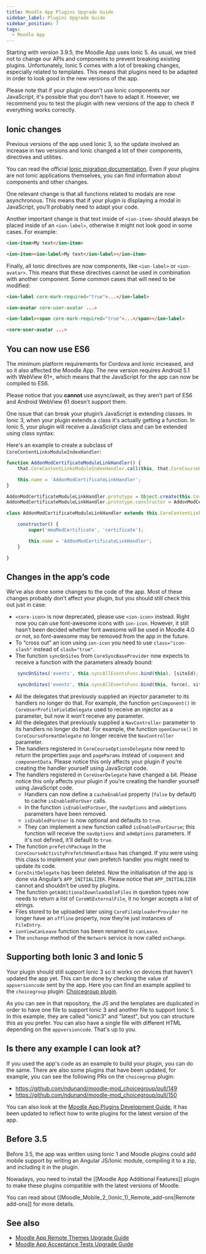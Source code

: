 ```yaml
---
title: Moodle App Plugins Upgrade Guide
sidebar_label: Plugins Upgrade Guide
sidebar_position: 7
tags:
  - Moodle App
---
```


Starting with version 3.9.5, the Moodle App uses Ionic 5. As usual, we tried not to change our APIs and components to prevent breaking existing plugins. Unfortunately, Ionic 5 comes with a lot of breaking changes, especially related to templates. This means that plugins need to be adapted in order to look good in the new versions of the app.

Please note that if your plugin doesn't use Ionic components nor JavaScript, it's possible that you don't have to adapt it. However, we recommend you to test the plugin with new versions of the app to check if everything works correctly.

## Ionic changes

Previous versions of the app used Ionic 3, so the update involved an increase in two versions and Ionic changed a lot of their components, directives and utilities.

You can read the official [Ionic migration documentation](https://ionicframework.com/docs/reference/migration). Even if your plugins are not Ionic applications themselves, you can find information about components and other changes.

One relevant change is that all functions related to modals are now asynchronous. This means that if your plugin is displaying a modal in JavaScript, you’ll probably need to adapt your code.

Another important change is that text inside of `<ion-item>` should always be placed inside of an `<ion-label>`, otherwise it might not look good in some cases. For example:

```html title="Ionic 3"
<ion-item>My text</ion-item>
```

```html title="Ionic 5"
<ion-item><ion-label>My text</ion-label></ion-item>
```

Finally, all Ionic directives are now components, like `<ion-label>` or `<ion-avatar>`. This means that these directives cannot be used in combination with another component. Some common cases that will need to be modified:

```html title="Ionic 3"
<ion-label core-mark-required="true">...</ion-label>

<ion-avatar core-user-avatar ...>
```

```html title="Ionic 5"
<ion-label><span core-mark-required="true">...</span></ion-label>

<core-user-avatar ...>
```

## You can now use ES6

The minimum platform requirements for Cordova and Ionic increased, and so it also affected the Moodle App. The new version requires Android 5.1 with WebView 61+, which means that the JavaScript for the app can now be compiled to ES6.

Please notice that you **cannot** use async/await, as they aren't part of ES6 and Android WebView 61 doesn't support them.

One issue that can break your plugin’s JavaScript is extending classes. In Ionic 3, when your plugin extends a class it's actually getting a function. In Ionic 5, your plugin will receive a JavaScript class and can be extended using class syntax:

Here's an example to create a subclass of `CoreContentLinksModuleIndexHandler`:

```javascript title="Ionic 3"
function AddonModCertificateModuleLinkHandler() {
    that.CoreContentLinksModuleIndexHandler.call(this, that.CoreCourseHelperProvider, 'mmaModCertificate', 'certificate');

    this.name = 'AddonModCertificateLinkHandler';
}

AddonModCertificateModuleLinkHandler.prototype = Object.create(this.CoreContentLinksModuleIndexHandler.prototype);
AddonModCertificateModuleLinkHandler.prototype.constructor = AddonModCertificateModuleLinkHandler;
```

```javascript title="Ionic 5"
class AddonModCertificateModuleLinkHandler extends this.CoreContentLinksModuleIndexHandler {

    constructor() {
        super('mmaModCertificate', 'certificate');

        this.name = 'AddonModCertificateLinkHandler';
    }

}
```

## Changes in the app’s code

We’ve also done some changes to the code of the app. Most of these changes probably don’t affect your plugin, but you should still check this out just in case:

- `<core-icon>` is now deprecated, please use `<ion-icon>` instead. Right now you can use font-awesome icons with `ion-icon`. However, it still hasn’t been decided whether font awesome will be used in Moodle 4.0 or not, so font-awesome may be removed from the app in the future.
- To “cross out” an icon using `ion-icon` you need to use `class="icon-slash"` instead of `slash="true"`.
- The function `syncOnSites` from `CoreSyncBaseProvider` now expects to receive a function with the parameters already bound:

```javascript title="Ionic 3"
    syncOnSites('events', this.syncAllEventsFunc.bind(this), [siteId);
```

```javascript title="Ionic 5"
    syncOnSites('events', this.syncAllEventsFunc.bind(this, force), siteId);
```

- All the delegates that previously supplied an injector parameter to its handlers no longer do that. For example, the function `getComponent()` in `CoreUserProfileFieldDelegate` used to receive an injector as a parameter, but now it won’t receive any parameter.
- All the delegates that previously supplied a `NavController` parameter to its handlers no longer do that. For example, the function `openCourse()` in `CoreCourseFormatDelegate` no longer receive the `NavController` parameter.
- The handlers registered in `CoreCourseOptionsDelegate` now need to return the properties `page` and `pageParams` instead of `component` and `componentData`. Please notice this only affects your plugin if you’re creating the handler yourself using JavaScript code.
- The handlers registered in `CoreUserDelegate` have changed a bit. Please notice this only affects your plugin if you’re creating the handler yourself using JavaScript code.
  - Handlers can now define a `cacheEnabled` property (`false` by default) to cache `isEnabledForUser` calls.
  - In the function `isEnabledForUser`, the `navOptions` and `admOptions` parameters have been removed.
  - `isEnabledForUser` is now optional and defaults to `true`.
  - They can implement a new function called `isEnabledForCourse`; this function will receive the `navOptions` and `admOptions` parameters. If it's not defined, it'll default to `true`.
- The function `prefetchPackage` in the `CoreCourseActivityPrefetchHandlerBase` has changed. If you were using this class to implement your own prefetch handler you might need to update its code.
- `CoreInitDelegate` has been deleted. Now the initialisation of the app is done via Angular’s `APP_INITIALIZER`. Please notice that `APP_INITIALIZER` cannot and shouldn’t be used by plugins.
- The function `getAdditionalDownloadableFiles` in question types now needs to return a list of `CoreWSExternalFile`, it no longer accepts a list of strings.
- Files stored to be uploaded later using `CoreFileUploaderProvider` no longer have an `offline` property, now they’re just instances of `FileEntry`.
- `ionViewCanLeave` function has been renamed to `canLeave`.
- The `onchange` method of the `Network` service is now called `onChange`.

## Supporting both Ionic 3 and Ionic 5

Your plugin should still support Ionic 3 so it works on devices that haven't updated the app yet. This can be done by checking the value of `appversioncode` sent by the app. Here you can find an example applied to the `choicegroup` plugin: [Choicegroup plugin](https://github.com/dpalou/moodle-mod_choicegroup/blob/ionic5/classes/output/mobile.php#L52).

As you can see in that repository, the JS and the templates are duplicated in order to have one file to support Ionic 3 and another file to support Ionic 5. In this example, they are called "ionic3" and "latest", but you can structure this as you prefer. You can also have a single file with different HTML depending on the `appversioncode`. That's up to you.

## Is there any example I can look at?

If you used the app's code as an example to build your plugin, you can do the same. There are also some plugins that have been updated, for example, you can see the following PRs on the `choicegroup` plugin:

- <https://github.com/ndunand/moodle-mod_choicegroup/pull/149>
- <https://github.com/ndunand/moodle-mod_choicegroup/pull/150>

You can also look at the [Moodle App Plugins Development Guide](./plugins-development-guide), it has been updated to reflect how to write plugins for the latest version of the app.

## Before 3.5

Before 3.5, the app was written using Ionic 1 and Moodle plugins could add mobile support by writing an Angular JS/Ionic module, compiling it to a zip, and including it in the plugin.

Nowadays, you need to install the [[Moodle App Additional Features]] plugin to make these plugins compatible with the latest versions of Moodle.

You can read about [[Moodle_Mobile_2_(Ionic_1)_Remote_add-ons|Remote add-ons]] for more details.

## See also

- [Moodle App Remote Themes Upgrade Guide](../customisation/remote-themes-upgrade-guide)
- [Moodle App Acceptance Tests Upgrade Guide](./testing/acceptance-testing#Upgrading_tests_from_an_older_version)
